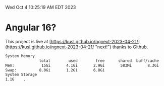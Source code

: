 Wed Oct  4 10:25:19 AM EDT 2023

# Angular 16?


This project is live at [https://kusl.github.io/ngnext-2023-04-21/](https://kusl.github.io/ngnext-2023-04-21/ "next!") thanks to Github.

```bash
System Memory
               total        used        free      shared  buff/cache   available
Mem:            15Gi       4.1Gi       2.9Gi       583Mi       8.3Gi        10Gi
Swap:          8.0Gi       1.2Gi       6.8Gi
System Storage
1.1G	.
```
